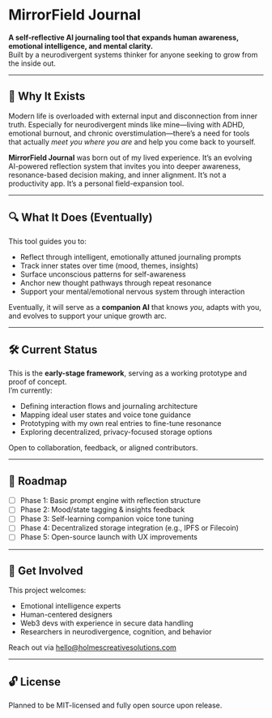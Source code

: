 # MirrorField Journal

**A self-reflective AI journaling tool that expands human awareness, emotional intelligence, and mental clarity.**  
Built by a neurodivergent systems thinker for anyone seeking to grow from the inside out.

---

## 🌱 Why It Exists

Modern life is overloaded with external input and disconnection from inner truth. Especially for neurodivergent minds like mine—living with ADHD, emotional burnout, and chronic overstimulation—there’s a need for tools that actually *meet you where you are* and help you come back to yourself.

**MirrorField Journal** was born out of my lived experience. It’s an evolving AI-powered reflection system that invites you into deeper awareness, resonance-based decision making, and inner alignment. It’s not a productivity app. It’s a personal field-expansion tool.

---

## 🔍 What It Does (Eventually)

This tool guides you to:

- Reflect through intelligent, emotionally attuned journaling prompts
- Track inner states over time (mood, themes, insights)
- Surface unconscious patterns for self-awareness
- Anchor new thought pathways through repeat resonance
- Support your mental/emotional nervous system through interaction

Eventually, it will serve as a **companion AI** that knows *you*, adapts with you, and evolves to support your unique growth arc.

---

## 🛠 Current Status

This is the **early-stage framework**, serving as a working prototype and proof of concept.  
I’m currently:

- Defining interaction flows and journaling architecture
- Mapping ideal user states and voice tone guidance
- Prototyping with my own real entries to fine-tune resonance
- Exploring decentralized, privacy-focused storage options

Open to collaboration, feedback, or aligned contributors.

---

## 🧭 Roadmap

- [ ] Phase 1: Basic prompt engine with reflection structure  
- [ ] Phase 2: Mood/state tagging & insights feedback  
- [ ] Phase 3: Self-learning companion voice tone tuning  
- [ ] Phase 4: Decentralized storage integration (e.g., IPFS or Filecoin)  
- [ ] Phase 5: Open-source launch with UX improvements

---

## 🤝 Get Involved

This project welcomes:

- Emotional intelligence experts  
- Human-centered designers  
- Web3 devs with experience in secure data handling  
- Researchers in neurodivergence, cognition, and behavior

Reach out via [hello@holmescreativesolutions.com](mailto:hello@holmescreativesolutions.com)

---

## 🔓 License

Planned to be MIT-licensed and fully open source upon release.
